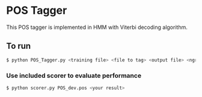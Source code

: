 # POS Tagger
This POS tagger is implemented in HMM with Viterbi decoding algorithm.

## To run
```sh
$ python POS_Tagger.py <training file> <file to tag> <output file> <ngram> <method to handle unknown words>
```

### Use included scorer to evaluate performance
```sh
$ python scorer.py POS_dev.pos <your result>
```
